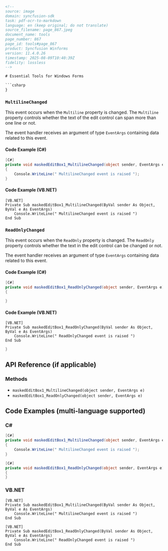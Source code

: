 ```html
<!-- 
source: image
domain: syncfusion-sdk
task: pdf-ocr-to-markdown
language: en (keep original; do not translate)
source_filename: page_867.jpeg
document_name: tools
page_number: 867
page_id: tools#page_867
product: Syncfusion Winforms
version: 11.4.0.26
timestamp: 2025-08-09T10:40:39Z
fidelity: lossless
-->

# Essential Tools for Windows Forms

```csharp
}
```

### `MultilineChanged`
This event occurs when the `Multiline` property is changed. The `Multiline` property controls whether the text of the edit control can span more than one line or not.

The event handler receives an argument of type `EventArgs` containing data related to this event.

#### Code Example (C#)

```csharp
[C#]
private void maskedEditBox1_MultilineChanged(object sender, EventArgs e)
{
    Console.WriteLine(" MultilineChanged event is raised ");
}
```

#### Code Example (VB.NET)

```vbnet
[VB.NET]
Private Sub maskedEditBox1_MultilineChanged(ByVal sender As Object, ByVal e As EventArgs)
    Console.WriteLine(" MultilineChanged event is raised ")
End Sub
```

### `ReadOnlyChanged`
This event occurs when the `ReadOnly` property is changed. The `ReadOnly` property controls whether the text in the edit control can be changed or not.

The event handler receives an argument of type `EventArgs` containing data related to this event.

#### Code Example (C#)

```csharp
[C#]
private void maskedEditBox1_ReadOnlyChanged(object sender, EventArgs e)
{
```

```csharp
}
```

#### Code Example (VB.NET)

```vbnet
[VB.NET]
Private Sub maskedEditBox1_ReadOnlyChanged(ByVal sender As Object, ByVal e As EventArgs)
    Console.WriteLine(" ReadOnlyChanged event is raised ")
End Sub
```

```csharp
}
```

## API Reference (if applicable)

### Methods

- `maskedEditBox1_MultilineChanged(object sender, EventArgs e)`
- `maskedEditBox1_ReadOnlyChanged(object sender, EventArgs e)`

## Code Examples (multi-language supported)

### C#

```csharp
[C#]
private void maskedEditBox1_MultilineChanged(object sender, EventArgs e)
{
    Console.WriteLine(" MultilineChanged event is raised ");
}
```

```csharp
[C#]
private void maskedEditBox1_ReadOnlyChanged(object sender, EventArgs e)
{
}
```

### VB.NET

```vbnet
[VB.NET]
Private Sub maskedEditBox1_MultilineChanged(ByVal sender As Object, ByVal e As EventArgs)
    Console.WriteLine(" MultilineChanged event is raised ")
End Sub
```

```vbnet
[VB.NET]
Private Sub maskedEditBox1_ReadOnlyChanged(ByVal sender As Object, ByVal e As EventArgs)
    Console.WriteLine(" ReadOnlyChanged event is raised ")
End Sub
```

<!-- tags: [syncfusion, winforms, event handling, multiline property, readonly property, eventargs] keywords: [maskededitbox, multilinechanged, readonlychanged, eventargs, windows forms, event handler, control properties] -->
``` 

